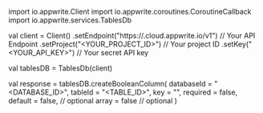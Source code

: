 import io.appwrite.Client
import io.appwrite.coroutines.CoroutineCallback
import io.appwrite.services.TablesDb

val client = Client()
    .setEndpoint("https://<REGION>.cloud.appwrite.io/v1") // Your API Endpoint
    .setProject("<YOUR_PROJECT_ID>") // Your project ID
    .setKey("<YOUR_API_KEY>") // Your secret API key

val tablesDB = TablesDb(client)

val response = tablesDB.createBooleanColumn(
    databaseId = "<DATABASE_ID>",
    tableId = "<TABLE_ID>",
    key = "",
    required = false,
    default = false, // optional
    array = false // optional
)
